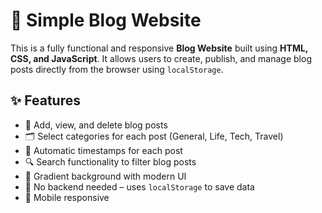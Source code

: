 # 📝 Simple Blog Website

This is a fully functional and responsive **Blog Website** built using **HTML, CSS, and JavaScript**. It allows users to create, publish, and manage blog posts directly from the browser using `localStorage`.

## ✨ Features

- 🧠 Add, view, and delete blog posts  
- 🗂️ Select categories for each post (General, Life, Tech, Travel)  
- 📅 Automatic timestamps for each post  
- 🔍 Search functionality to filter blog posts  
- 🎨 Gradient background with modern UI  
- 💾 No backend needed – uses `localStorage` to save data  
- 📱 Mobile responsive
